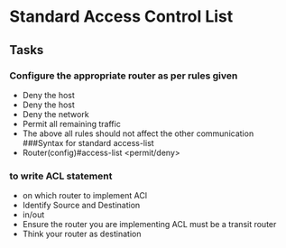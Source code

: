# Standard Access Control List

## Tasks
### Configure the appropriate router as per rules given
  - Deny the host
  - Deny the host
  - Deny the network
  - Permit all remaining traffic
  - The above all rules should not affect the other communication
###Syntax for standard access-list
- Router(config)#access-list <ACLnumber> <permit/deny>  <source address> <source wild card mask>
### to write ACL statement
- on which router to implement ACl
- Identify Source and Destination
- in/out
- Ensure the router you are implementing ACL must be a transit router
- Think your router as destination

